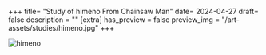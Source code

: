 +++
title= "Study of himeno From Chainsaw Man"
date= 2024-04-27
draft= false
description = ""
[extra]
has_preview = false
preview_img = "/art-assets/studies/himeno.jpg"
+++

![himeno](/art-assets/studies/himeno.jpg "drawing of himeno from chainsaw man chapter 16 holding a cigarette and smiling slyly")